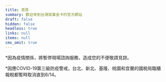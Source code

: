 ```yaml
---
title: 首頁
summary: 歡迎來到台灣就業金卡的官方網站
draft: false
hidden: false
headless: true
links: null
items: null
cms_omit: true
---
```

\*因為疫情關係，將暫停現場諮詢服務，造成您的不便敬請見諒。

\*因應COVID-19第三級防疫警戒，台北、新北、基隆、桃園和宜蘭的國稅局臨櫃報稅都暫時取消直到6/14。